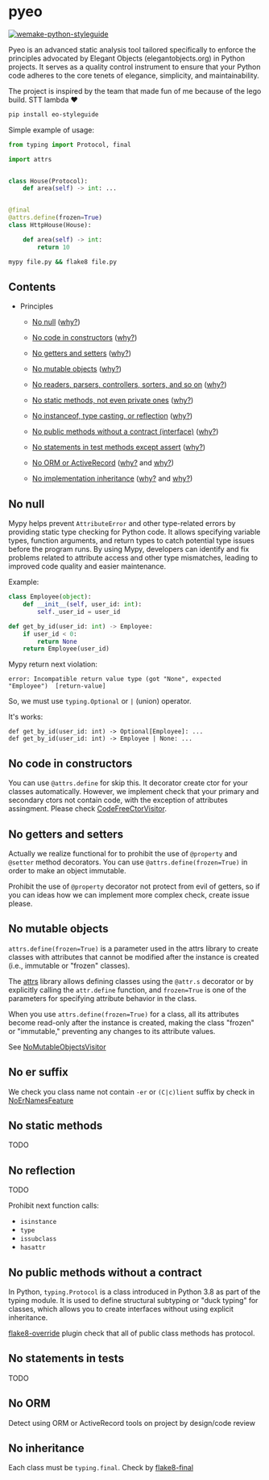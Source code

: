 <!--
The MIT License (MIT).

Copyright (c) 2023-2025 Almaz Ilaletdinov <a.ilaletdinov@yandex.ru>

Permission is hereby granted, free of charge, to any person obtaining a copy
of this software and associated documentation files (the "Software"), to deal
in the Software without restriction, including without limitation the rights
to use, copy, modify, merge, publish, distribute, sublicense, and/or sell
copies of the Software, and to permit persons to whom the Software is
furnished to do so, subject to the following conditions:

The above copyright notice and this permission notice shall be included in all
copies or substantial portions of the Software.

THE SOFTWARE IS PROVIDED "AS IS", WITHOUT WARRANTY OF ANY KIND,
EXPRESS OR IMPLIED, INCLUDING BUT NOT LIMITED TO THE WARRANTIES OF
MERCHANTABILITY, FITNESS FOR A PARTICULAR PURPOSE AND NONINFRINGEMENT.
IN NO EVENT SHALL THE AUTHORS OR COPYRIGHT HOLDERS BE LIABLE FOR ANY CLAIM,
DAMAGES OR OTHER LIABILITY, WHETHER IN AN ACTION OF CONTRACT, TORT OR
OTHERWISE, ARISING FROM, OUT OF OR IN CONNECTION WITH THE SOFTWARE OR THE USE
OR OTHER DEALINGS IN THE SOFTWARE.
-->
# pyeo

[![wemake-python-styleguide](https://img.shields.io/badge/style-wemake-000000.svg)](https://github.com/wemake-services/wemake-python-styleguide)

Pyeo is an advanced static analysis tool tailored specifically to enforce the
principles advocated by Elegant Objects (elegantobjects.org) in Python projects.
It serves as a quality control instrument to ensure
that your Python code adheres to the core tenets of elegance, simplicity,
and maintainability.

The project is inspired by the team that made fun of me because of the lego build. STT lambda ❤️️

```bash
pip install eo-styleguide
```

Simple example of usage:

```python
from typing import Protocol, final

import attrs


class House(Protocol):
    def area(self) -> int: ...


@final
@attrs.define(frozen=True)
class HttpHouse(House):

    def area(self) -> int:
        return 10
```

```bash
mypy file.py && flake8 file.py
```

## Contents
- Principles
  - [No null](#no-null) ([why?](http://www.yegor256.com/2014/05/13/why-null-is-bad.html))
  - [No code in constructors](#no-code-in-constructors) ([why?](http://www.yegor256.com/2014/05/13/why-null-is-bad.html))

  - [No getters and setters](#no-getters-and-setters) ([why?](http://www.yegor256.com/2014/09/16/getters-and-setters-are-evil.html))
 
  - [No mutable objects](#no-mutable-objects) ([why?](http://www.yegor256.com/2014/06/09/objects-should-be-immutable.html))

  - [No readers, parsers, controllers, sorters, and so on](#no-er-suffix) ([why?](https://www.yegor256.com/2015/03/09/objects-end-with-er.html))

  - [No static methods, not even private ones](no-static-methods) ([why?](http://www.yegor256.com/2017/02/07/private-method-is-new-class.html))

  - [No instanceof, type casting, or reflection](no-reflection) ([why?](http://www.yegor256.com/2015/04/02/class-casting-is-anti-pattern.html))

  - [No public methods without a contract (interface)](#no-public-methods-without-a-contract) ([why?](https://www.yegor256.com/2014/11/20/seven-virtues-of-good-object.html#2-he-works-by-contracts))

  - [No statements in test methods except assert](#no-statements-in-tests) ([why?](http://www.yegor256.com/2017/05/17/single-statement-unit-tests.html))

  - [No ORM or ActiveRecord](#no-orm) ([why?](https://www.yegor256.com/2014/12/01/orm-offensive-anti-pattern.html) and [why?](https://www.yegor256.com/2016/07/26/active-record.html))

  - [No implementation inheritance](#no-inheritance) ([why?](http://www.yegor256.com/2017/01/31/decorating-envelopes.html) and [why?](http://www.yegor256.com/2016/09/13/inheritance-is-procedural.html))

## No null

Mypy helps prevent `AttributeError` and other type-related errors by providing
static type checking for Python code. It allows specifying variable types,
function arguments, and return types to catch potential type issues before the
program runs. By using Mypy, developers can identify and fix problems related
to attribute access and other type mismatches, leading to improved code
quality and easier maintenance.

Example:

```python
class Employee(object):
    def __init__(self, user_id: int):
        self._user_id = user_id

def get_by_id(user_id: int) -> Employee:
    if user_id < 0:
        return None
    return Employee(user_id)
```

Mypy return next violation:

```
error: Incompatible return value type (got "None", expected "Employee")  [return-value]
```

So, we must use `typing.Optional` or `|` (union) operator.

It's works:

```
def get_by_id(user_id: int) -> Optional[Employee]: ...
def get_by_id(user_id: int) -> Employee | None: ...
```

## No code in constructors

You can use `@attrs.define` for skip this. It decorator create ctor for your
classes automatically. However, we implement check that your primary and
secondary ctors not contain code, with the exception of attributes assingment.
Please check [CodeFreeCtorVisitor](pyeo/features/code_free_ctor_visitor.py).

## No getters and setters

Actually we realize functional for to prohibit the use of `@property` and
`@setter` method decorators. You can use `@attrs.define(frozen=True)` in order
to make an object immutable.

Prohibit the use of `@property` decorator not protect from evil of getters,
so if you can ideas how we can implement more complex check,
create issue please.

## No mutable objects

`attrs.define(frozen=True)` is a parameter used in the attrs library to create
classes with attributes that cannot be modified after the instance is created
(i.e., immutable or "frozen" classes).

The [attrs](https://www.attrs.org/en/stable/) library allows defining classes
using the `@attr.s` decorator or by explicitly calling the `attr.define`
function, and `frozen=True` is one of the parameters for specifying attribute
behavior in the class. 

When you use `attrs.define(frozen=True)` for a class, all its attributes become
read-only after the instance is created, making the class "frozen" or
"immutable," preventing any changes to its attribute values.

See [NoMutableObjectsVisitor](pyeo/features/no_mutable_objects.py)

## No er suffix

We check you class name not contain `-er` or `(C|c)lient` suffix by check in
[NoErNamesFeature](/pyeo/features/no_er_names.py)

## No static methods

TODO

## No reflection

TODO

Prohibit next function calls:
- `isinstance`
- `type`
- `issubclass`
- `hasattr`

## No public methods without a contract

In Python, `typing.Protocol` is a class introduced in Python 3.8 as part of the
typing module. It is used to define structural subtyping or "duck typing" for
classes, which allows you to create interfaces without using explicit inheritance.

[flake8-override](https://github.com/blablatdinov/flake8-override) plugin check that all
of public class methods has protocol.

## No statements in tests

TODO

## No ORM

Detect using ORM or ActiveRecord tools on project by design/code review

## No inheritance

Each class must be `typing.final`.
Check by [flake8-final](https://github.com/blablatdinov/flake8-final)
